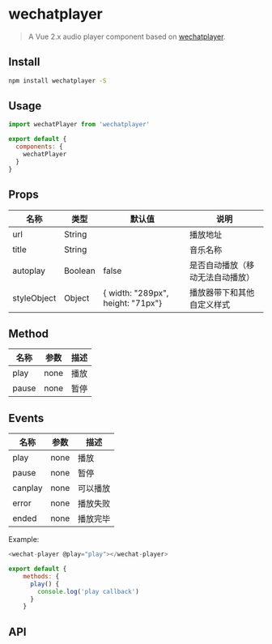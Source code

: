 # wechatplayer

> A Vue 2.x audio player component based on [wechatplayer](https://github.com/airzhanglin/wechatPlayer).


## Install

```bash
npm install wechatplayer -S
```

## Usage

```js
import wechatPlayer from 'wechatplayer'

export default {
  components: {
    wechatPlayer
  }
}
```
## Props

| 名称    | 类型 | 默认值 | 说明 |
| ---------- | ---- | ------- | ----------- |
| url | String |  | 播放地址 |
| title | String |  | 音乐名称 |
| autoplay | Boolean | false | 是否自动播放（移动无法自动播放） |
| styleObject | Object | { width: "289px",  height: "71px"} | 播放器带下和其他自定义样式 |

## Method
| 名称 | 参数 | 描述 |
| ---- | ------ | ----------- |
| play | none | 播放 |
| pause | none | 暂停 |


## Events
| 名称 | 参数 | 描述 |
| ---- | ------ | ----------- |
| play | none | 播放 |
| pause | none | 暂停 |
| canplay | none | 可以播放 |
| error | none | 播放失败 |
| ended | none | 播放完毕 |

Example:

```js
<wechat-player @play="play"></wechat-player>

export default {
    methods: {
      play() {
        console.log('play callback')
      }
    }
```

## API

